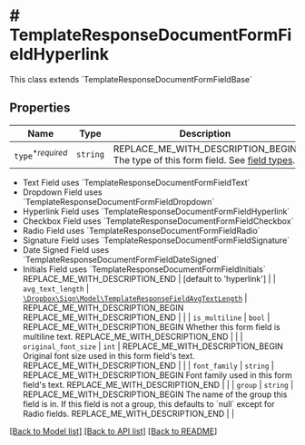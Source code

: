 # # TemplateResponseDocumentFormFieldHyperlink

This class extends &#x60;TemplateResponseDocumentFormFieldBase&#x60;

## Properties

Name | Type | Description | Notes
------------ | ------------- | ------------- | -------------
| `type`<sup>*_required_</sup> | ```string``` | REPLACE_ME_WITH_DESCRIPTION_BEGIN The type of this form field. See [field types](/api/reference/constants/#field-types).

* Text Field uses &#x60;TemplateResponseDocumentFormFieldText&#x60;
* Dropdown Field uses &#x60;TemplateResponseDocumentFormFieldDropdown&#x60;
* Hyperlink Field uses &#x60;TemplateResponseDocumentFormFieldHyperlink&#x60;
* Checkbox Field uses &#x60;TemplateResponseDocumentFormFieldCheckbox&#x60;
* Radio Field uses &#x60;TemplateResponseDocumentFormFieldRadio&#x60;
* Signature Field uses &#x60;TemplateResponseDocumentFormFieldSignature&#x60;
* Date Signed Field uses &#x60;TemplateResponseDocumentFormFieldDateSigned&#x60;
* Initials Field uses &#x60;TemplateResponseDocumentFormFieldInitials&#x60; REPLACE_ME_WITH_DESCRIPTION_END |  [default to 'hyperlink'] |
| `avg_text_length` | [```\Dropbox\Sign\Model\TemplateResponseFieldAvgTextLength```](TemplateResponseFieldAvgTextLength.md) | REPLACE_ME_WITH_DESCRIPTION_BEGIN  REPLACE_ME_WITH_DESCRIPTION_END |  |
| `is_multiline` | ```bool``` | REPLACE_ME_WITH_DESCRIPTION_BEGIN Whether this form field is multiline text. REPLACE_ME_WITH_DESCRIPTION_END |  |
| `original_font_size` | ```int``` | REPLACE_ME_WITH_DESCRIPTION_BEGIN Original font size used in this form field&#39;s text. REPLACE_ME_WITH_DESCRIPTION_END |  |
| `font_family` | ```string``` | REPLACE_ME_WITH_DESCRIPTION_BEGIN Font family used in this form field&#39;s text. REPLACE_ME_WITH_DESCRIPTION_END |  |
| `group` | ```string``` | REPLACE_ME_WITH_DESCRIPTION_BEGIN The name of the group this field is in. If this field is not a group, this defaults to &#x60;null&#x60; except for Radio fields. REPLACE_ME_WITH_DESCRIPTION_END |  |

[[Back to Model list]](../../README.md#models) [[Back to API list]](../../README.md#endpoints) [[Back to README]](../../README.md)
